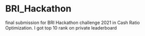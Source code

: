 # BRI_Hackathon
final submission for BRI Hackathon challenge 2021 in Cash Ratio Optimization. I got top 10 rank on private leaderboard

